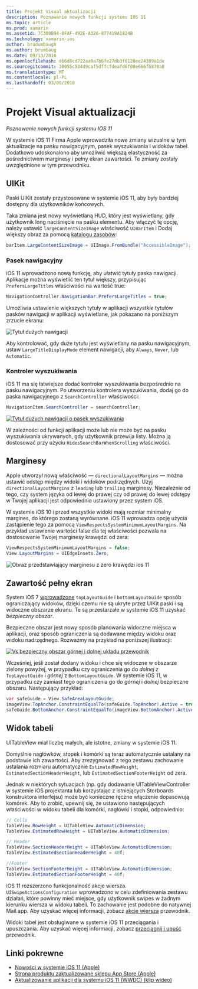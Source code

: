 ```yaml
---
title: Projekt Visual aktualizacji
description: Poznawanie nowych funkcji systemu IOS 11
ms.topic: article
ms.prod: xamarin
ms.assetid: 7C300B94-0FAF-492E-A326-877419A1824B
ms.technology: xamarin-ios
author: bradumbaugh
ms.author: brumbaug
ms.date: 09/13/2016
ms.openlocfilehash: d66d8cd722aa9a7b6fe27db3f6128ee24309a1de
ms.sourcegitcommit: 30055c534d9caf5dffcfdeafd6f08e666fb870a8
ms.translationtype: MT
ms.contentlocale: pl-PL
ms.lasthandoff: 03/09/2018
---
```

# <a name="visual-design-updates"></a>Projekt Visual aktualizacji

_Poznawanie nowych funkcji systemu IOS 11_

W systemie iOS 11 Firma Apple wprowadziła nowe zmiany wizualne w tym aktualizacje na pasku nawigacyjnym, pasek wyszukiwania i widoków tabel. Dodatkowo udoskonalono aby umożliwić większą elastyczność za pośrednictwem marginesy i pełny ekran zawartości. Te zmiany zostały uwzględnione w tym przewodniku.

## <a name="uikit"></a>UIKit

Paski UIKit zostały przystosowane w systemie iOS 11, aby były bardziej dostępny dla użytkowników końcowych.

Taka zmiana jest nowy wyświetlaną HUD, który jest wyświetlany, gdy użytkownik long naciśnięcie na pasku elementu. Aby włączyć tę opcję, należy ustawić `largeContentSizeImage` właściwość `UIBarItem` i Dodaj większy obraz za pomocą [katalogu zasobów](~/ios/app-fundamentals/images-icons/displaying-an-image.md):

```csharp
barItem.LargeContentSizeImage = UIImage.FromBundle("AccessibleImage");
```

### <a name="navigation-bar"></a>Pasek nawigacyjny
iOS 11 wprowadzono nową funkcję, aby ułatwić tytuły paska nawigacji. Aplikacje można wyświetlić ten tytuł większy, przypisując `PrefersLargeTitles` właściwości na wartość true:

```csharp
NavigationController.NavigationBar.PrefersLargeTitles = true;
```

Umożliwia ustawienie większych tytuły w aplikacji _wszystkie_ tytułów pasków nawigacji w aplikacji wyświetlane, jak pokazano na poniższym zrzucie ekranu:

![Tytuł dużych nawigacji](visual-design-images/image7.png)

Aby kontrolować, gdy duże tytułu jest wyświetlany na pasku nawigacyjnym, ustaw `LargeTitleDisplayMode` element nawigacji, aby `Always`, `Never`, lub `Automatic`.

### <a name="search-controller"></a>Kontroler wyszukiwania

iOS 11 ma się łatwiejsze dodać kontroler wyszukiwania bezpośrednio na pasku nawigacyjnym. Po utworzeniu kontrolera wyszukiwania, dodaj go do paska nawigacyjnego z `SearchController` właściwości:

```csharp
NavigationItem.SearchController = searchController;
```

[![Tytuł dużych nawigacji o pasek wyszukiwania](visual-design-images/image8-sml.png)](visual-design-images/image8-sml.png#lightbox)

W zależności od funkcji aplikacji może lub nie może być na pasku wyszukiwania ukrywanych, gdy użytkownik przewija listy. Można ją dostosować przy użyciu `HidesSearchBarWhenScrolling` właściwości.

## <a name="margins"></a>Marginesy

Apple utworzył nową właściwość — `directionalLayoutMargins` — można ustawić odstęp między widoki i widoków podrzędnych. Użyj `directionalLayoutMargins` z `leading` lub `trailing` marginesy. Niezależnie od tego, czy system języka od lewej do prawej czy od prawej do lewej odstępy w Twojej aplikacji jest odpowiednio ustawiony przez system iOS.

W systemie iOS 10 i przed wszystkie widoki mają rozmiar minimalny margines, do którego zostaną wyrównane. iOS 11 wprowadza opcję użycia zastąpienie tego za pomocą `ViewRespectsSystemMinimumLayoutMargins`. Na przykład ustawienie wartości false dla tej właściwości pozwala na dostosowanie Twojej marginesy krawędzi od zera:

```csharp
ViewRespectsSystemMinimumLayoutMargins = false;
View.LayoutMargins = UIEdgeInsets.Zero;
```
![Obraz przedstawiający marginesu z zero krawędzi ios 11](visual-design-images/image9.png)

<a name="fullscreen" />

## <a name="full-screen-content"></a>Zawartość pełny ekran

System iOS 7 [wprowadzone](~/ios/platform/introduction-to-ios7/ios7-ui.md#fullscreen) `topLayoutGuide` i `bottomLayoutGuide` sposób ograniczający widoków, dzięki czemu nie są ukryte przez UIKit paski i są widoczne obszarze ekranu. Te są przestarzałe w systemie iOS 11 uzyskać _bezpieczny obszar_.

Bezpieczne obszar jest nowy sposób planowania widoczne miejsca w aplikacji, oraz sposób ograniczenia są dodawane między widoku oraz widoku nadrzędnego. Rozważmy na przykład na poniższej ilustracji:

[![Vs bezpieczny obszar górnej i dolnej układu przewodnik](visual-design-images/image10-sml.png)](visual-design-images/image10.png#lightbox)

Wcześniej, jeśli został dodany widoku i chce się widoczne w obszarze zielony powyżej, w przypadku czy ograniczenia go do _dolnej_ z `TopLayoutGuide` i _górnej_ z `BottomLayoutGuide`. W systemie iOS 11, w przypadku czy zamiast tego ograniczenia go do _górnej_ i _dolnej_ bezpieczne obszaru. Następujący przykład:

```csharp
var safeGuide = View.SafeAreaLayoutGuide;
imageView.TopAnchor.ConstraintEqualTo(safeGuide.TopAnchor).Active = true;
safeGuide.BottomAnchor.ConstraintEqualTo(imageView.BottomAnchor).Active = true;
```

## <a name="table-view"></a>Widok tabeli

UITableView miał liczbę małych, ale istotne, zmiany w systemie iOS 11.

Domyślnie nagłówków, stopek i komórki są teraz automatycznie ustalany na podstawie ich zawartości. Aby zrezygnować z tego zestawu zachowanie ustalania rozmiaru automatycznie `EstimatedRowHeight`, `EstimatedSectionHeaderHeight`, lub `EstimatedSectionFooterHeight` od zera.

Jednak w niektórych sytuacjach (np. gdy dodawanie UITableViewController w systemie iOS projektanta lub korzystając z istniejących Storboards konstruktora interfejsu) może być konieczne ręczne włączenie dopasowują komórek. Aby to zrobić, upewnij się, że ustawiono następujących właściwości w widoku tabeli dla komórki, nagłówki i stopki, odpowiednio:

```csharp
// Cells
TableView.RowHeight = UITableView.AutomaticDimension;
TableView.EstimatedRowHeight = UITableView.AutomaticDimension;

// Header
TableView.SectionHeaderHeight = UITableView.AutomaticDimension;
TableView.EstimatedSectionHeaderHeight = 40f;

//Footer
TableView.SectionFooterHeight = UITableView.AutomaticDimension;
TableView.EstimatedSectionFooterHeight = 40f;

```

iOS 11 rozszerzono funkcjonalność akcje wiersza. `UISwipeActionsConfiguration` wprowadzono w celu zdefiniowania zestawu działań, które powinny mieć miejsce, gdy użytkownik swipes w żadnym kierunku wiersza w widoku tabeli. To zachowanie jest podobne do natywnej Mail.app. Aby uzyskać więcej informacji, zobacz [akcje wiersza](~/ios/user-interface/controls/tables/row-action.md) przewodnik.

Widoki tabel jest obsługiwane w systemie iOS 11 przeciągania i upuszczania. Aby uzyskać więcej informacji, zobacz [przeciągnij i upuść](~/ios/platform/introduction-to-ios11/drag-and-drop.md#uitableview) przewodnik.


## <a name="related-links"></a>Linki pokrewne

- [Nowości w systemie iOS 11 (Apple)](https://developer.apple.com/ios/)
- [Strona produktu zaktualizowane sklepu App Store (Apple)](https://developer.apple.com/app-store/product-page/)
- [Aktualizowanie aplikacji dla systemu iOS 11 (WWDC) (klip wideo)](https://developer.apple.com/videos/play/wwdc2017/204/)
